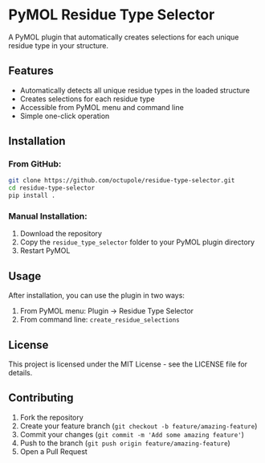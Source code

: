 # PyMOL Residue Type Selector

A PyMOL plugin that automatically creates selections for each unique residue type in your structure.

## Features

- Automatically detects all unique residue types in the loaded structure
- Creates selections for each residue type
- Accessible from PyMOL menu and command line
- Simple one-click operation

## Installation

### From GitHub:
```bash
git clone https://github.com/octupole/residue-type-selector.git
cd residue-type-selector
pip install .
```

### Manual Installation:
1. Download the repository
2. Copy the `residue_type_selector` folder to your PyMOL plugin directory
3. Restart PyMOL

## Usage

After installation, you can use the plugin in two ways:

1. From PyMOL menu: Plugin -> Residue Type Selector
2. From command line: `create_residue_selections`

## License

This project is licensed under the MIT License - see the LICENSE file for details.

## Contributing

1. Fork the repository
2. Create your feature branch (`git checkout -b feature/amazing-feature`)
3. Commit your changes (`git commit -m 'Add some amazing feature'`)
4. Push to the branch (`git push origin feature/amazing-feature`)
5. Open a Pull Request


